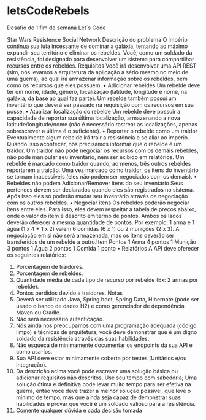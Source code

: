 # letsCodeRebels
Desafio de 1 fim de semana Let´s Code

Star Wars Resistence Social Network
Descrição do problema
O império continua sua luta incessante de dominar a galáxia, tentando ao máximo expandir seu território e 
eliminar os rebeldes.
Você, como um soldado da resistência, foi designado para desenvolver um sistema para compartilhar 
recursos entre os rebeldes.
Requisitos
Você irá desenvolver uma API REST (sim, nós levamos a arquitetura da aplicação a sério mesmo no meio 
de uma guerra), ao qual irá armazenar informação sobre os rebeldes, bem como os recursos que eles 
possuem.
• Adicionar rebeldes
Um rebelde deve ter um nome, idade, gênero, localização (latitude, longitude e nome, na galáxia, da base ao 
qual faz parte).
Um rebelde também possui um inventário que deverá ser passado na requisição com os recursos em sua 
posse.
• Atualizar localização do rebelde
Um rebelde deve possuir a capacidade de reportar sua última localização, armazenando a nova 
latitude/longitude/nome (não é necessário rastrear as localizações, apenas sobrescrever a última é o 
suficiente).
• Reportar o rebelde como um traidor
Eventualmente algum rebelde irá trair a resistência e se aliar ao império. Quando isso acontecer, nós 
precisamos informar que o rebelde é um traidor.
Um traidor não pode negociar os recursos com os demais rebeldes, não pode manipular seu inventário, nem 
ser exibido em relatórios.
Um rebelde é marcado como traidor quando, ao menos, três outros rebeldes reportarem a traição.
Uma vez marcado como traidor, os itens do inventário se tornam inacessíveis (eles não podem ser 
negociados com os demais).
• Rebeldes não podem Adicionar/Remover itens do seu inventário
Seus pertences devem ser declarados quando eles são registrados no sistema. Após isso eles só poderão 
mudar seu inventário através de negociação com os outros rebeldes.
• Negociar itens
Os rebeldes poderão negociar itens entre eles.
Para isso, eles devem respeitar a tabela de preços abaixo, onde o valor do item é descrito em termo de 
pontos.
Ambos os lados deverão oferecer a mesma quantidade de pontos. Por exemplo, 1 arma e 1 água (1 x 4 + 1 x 
2) valem 6 comidas (6 x 1) ou 2 munições (2 x 3).
A negociação em si não será armazenada, mas os itens deverão ser transferidos de um rebelde a outro.Item Pontos
1 Arma 4 pontos
1 Munição 3 pontos
1 Água 2 pontos
1 Comida 1 ponto
• Relatórios
A API deve oferecer os seguintes relatórios:
1. Porcentagem de traidores.
2. Porcentagem de rebeldes.
3. Quantidade média de cada tipo de recurso por rebelde (Ex: 2 armas por rebelde).
4. Pontos perdidos devido a traidores.
Notas
1. Deverá ser utilizado Java, Spring boot, Spring Data, Hibernate (pode ser usado o banco de dados H2) 
e como gerenciador de dependência Maven ou Gradle.
2. Não será necessário autenticação.
3. Nós ainda nos preocupamos com uma programação adequada (código limpo) e técnicas de 
arquitetura, você deve demonstrar que é um digno soldado da resistência através das suas 
habilidades.
4. Não esqueça de minimamente documentar os endpoints da sua API e como usa-los.
5. Sua API deve estar minimamente coberta por testes (Unitários e/ou integração).
6. Da descrição acima você pode escrever uma solução básica ou adicionar requisitos não descritos. 
Use seu tempo com sabedoria; Uma solução ótima e definitiva pode levar muito tempo para ser 
efetiva na guerra, então você deve trazer a melhor solução possível, que leve o mínimo de tempo, 
mas que ainda seja capaz de demonstrar suas habilidades e provar que você é um soldado valioso 
para a resistência.
7. Comente qualquer dúvida e cada decisão tomada
